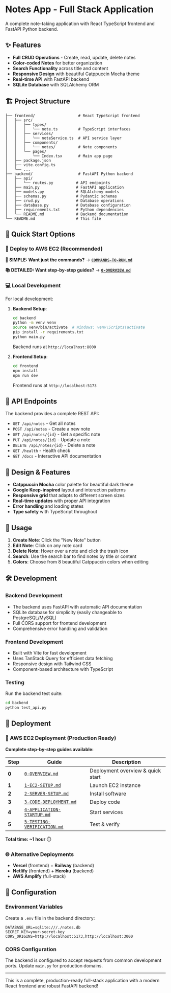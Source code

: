 # Notes App - Full Stack Application

A complete note-taking application with React TypeScript frontend and FastAPI Python backend.

## ✨ Features

- **Full CRUD Operations** - Create, read, update, delete notes
- **Color-coded Notes** for better organization
- **Search Functionality** across title and content
- **Responsive Design** with beautiful Catppuccin Mocha theme
- **Real-time API** with FastAPI backend
- **SQLite Database** with SQLAlchemy ORM

## 🏗️ Project Structure

```
├── frontend/                   # React TypeScript frontend
│   ├── src/
│   │   ├── types/
│   │   │   └── note.ts         # TypeScript interfaces
│   │   ├── services/
│   │   │   └── noteService.ts  # API service layer
│   │   ├── components/
│   │   │   └── notes/          # Note components
│   │   └── pages/
│   │       └── Index.tsx       # Main app page
│   ├── package.json
│   ├── vite.config.ts
│   └── ...
├── backend/                    # FastAPI Python backend
│   ├── api/
│   │   └── routes.py          # API endpoints
│   ├── main.py                # FastAPI application
│   ├── models.py              # SQLAlchemy models
│   ├── schemas.py             # Pydantic schemas
│   ├── crud.py                # Database operations
│   ├── database.py            # Database configuration
│   ├── requirements.txt       # Python dependencies
│   └── README.md              # Backend documentation
└── README.md                  # This file
```

## 🚀 Quick Start Options

### 📱 Deploy to AWS EC2 (Recommended)

**🎯 SIMPLE: Want just the commands?** → **[`COMMANDS-TO-RUN.md`](./COMMANDS-TO-RUN.md)**

**📚 DETAILED: Want step-by-step guides?** → **[`0-OVERVIEW.md`](./0-OVERVIEW.md)**

### 💻 Local Development

For local development:

1. **Backend Setup**:
   ```bash
   cd backend
   python -m venv venv
   source venv/bin/activate  # Windows: venv\Scripts\activate
   pip install -r requirements.txt
   python main.py
   ```
   Backend runs at `http://localhost:8000`

2. **Frontend Setup**:
   ```bash
   cd frontend
   npm install
   npm run dev
   ```
   Frontend runs at `http://localhost:5173`

## 🔌 API Endpoints

The backend provides a complete REST API:

- `GET /api/notes` - Get all notes
- `POST /api/notes` - Create a new note
- `GET /api/notes/{id}` - Get a specific note
- `PUT /api/notes/{id}` - Update a note
- `DELETE /api/notes/{id}` - Delete a note
- `GET /health` - Health check
- `GET /docs` - Interactive API documentation

## 🎨 Design & Features

- **Catppuccin Mocha** color palette for beautiful dark theme
- **Google Keep-inspired** layout and interaction patterns
- **Responsive grid** that adapts to different screen sizes
- **Real-time updates** with proper API integration
- **Error handling** and loading states
- **Type safety** with TypeScript throughout

## 📝 Usage

1. **Create Note**: Click the "New Note" button
2. **Edit Note**: Click on any note card
3. **Delete Note**: Hover over a note and click the trash icon
4. **Search**: Use the search bar to find notes by title or content
5. **Colors**: Choose from 8 beautiful Catppuccin colors when editing

## 🛠️ Development

### Backend Development
- The backend uses FastAPI with automatic API documentation
- SQLite database for simplicity (easily changeable to PostgreSQL/MySQL)
- Full CORS support for frontend development
- Comprehensive error handling and validation

### Frontend Development
- Built with Vite for fast development
- Uses TanStack Query for efficient data fetching
- Responsive design with Tailwind CSS
- Component-based architecture with TypeScript

### Testing
Run the backend test suite:
```bash
cd backend
python test_api.py
```

## 🚀 Deployment

### 🎯 AWS EC2 Deployment (Production Ready)

**Complete step-by-step guides available:**

| Step | Guide | Description |
|------|-------|-------------|
| **0** | [`0-OVERVIEW.md`](./0-OVERVIEW.md) | Deployment overview & quick start |
| **1** | [`1-EC2-SETUP.md`](./1-EC2-SETUP.md) | Launch EC2 instance |
| **2** | [`2-SERVER-SETUP.md`](./2-SERVER-SETUP.md) | Install software |
| **3** | [`3-CODE-DEPLOYMENT.md`](./3-CODE-DEPLOYMENT.md) | Deploy code |
| **4** | [`4-APPLICATION-STARTUP.md`](./4-APPLICATION-STARTUP.md) | Start services |
| **5** | [`5-TESTING-VERIFICATION.md`](./5-TESTING-VERIFICATION.md) | Test & verify |

**Total time: ~1 hour** ⏱️

### 🌐 Alternative Deployments
- **Vercel** (frontend) + **Railway** (backend)  
- **Netlify** (frontend) + **Heroku** (backend)
- **AWS Amplify** (full-stack)

## 🔧 Configuration

### Environment Variables
Create a `.env` file in the backend directory:
```env
DATABASE_URL=sqlite:///./notes.db
SECRET_KEY=your-secret-key
CORS_ORIGINS=http://localhost:5173,http://localhost:3000
```

### CORS Configuration
The backend is configured to accept requests from common development ports. Update `main.py` for production domains.

---

This is a complete, production-ready full-stack application with a modern React frontend and robust FastAPI backend!
